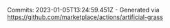 Commits: 2023-01-05T13:24:59.451Z - Generated via https://github.com/marketplace/actions/artificial-grass
<br>
